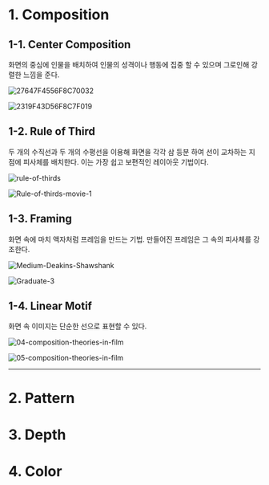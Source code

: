 # 1. Composition 

1-1. Center Composition
------------------------
화면의 중심에 인물을 배치하여 인물의 성격이나 행동에 집중 할 수 있으며 그로인해 강렬한 느낌을 준다.

![27647F4556F8C70032](https://user-images.githubusercontent.com/71221618/95678229-43194a00-0c06-11eb-8a55-ccb499b014b9.png)

![2319F43D56F8C7F019](https://user-images.githubusercontent.com/71221618/95678237-50cecf80-0c06-11eb-8cef-28a9ee313358.jpg)


1-2. Rule of Third
-------------------
두 개의 수직선과 두 개의 수평선을 이용해 화면을 각각 삼 등분 하여 선이 교차하는 지점에 피사체를 배치한다. 이는 가장 쉽고 보편적인 레이아웃 기법이다.

![rule-of-thirds](https://user-images.githubusercontent.com/71221618/95678399-5bd62f80-0c07-11eb-875f-34176a024ccf.jpg)

![Rule-of-thirds-movie-1](https://user-images.githubusercontent.com/71221618/95678403-655f9780-0c07-11eb-8970-19b776047312.jpg)

1-3. Framing
------------
화면 속에 마치 액자처럼 프레임을 만드는 기법. 만들어진 프레임은 그 속의 피사체를 강조한다.

![Medium-Deakins-Shawshank](https://user-images.githubusercontent.com/71221618/95678539-4a415780-0c08-11eb-87bb-537f8d688316.jpg)

![Graduate-3](https://user-images.githubusercontent.com/71221618/95678542-562d1980-0c08-11eb-9afa-1de0f1d29ba8.jpg)

1-4. Linear Motif
-----------------
화면 속 이미지는 단순한 선으로 표현할 수 있다.

![04-composition-theories-in-film](https://user-images.githubusercontent.com/71221618/95678726-7c06ee00-0c09-11eb-81da-ca489daf7ff8.png)


![05-composition-theories-in-film](https://user-images.githubusercontent.com/71221618/95678774-c1c3b680-0c09-11eb-957f-bd843b37bb58.jpg)

**********************

# 2. Pattern


# 3. Depth 


# 4. Color
